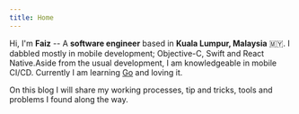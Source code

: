 ```yaml
---
title: Home
---
```


Hi, I'm **Faiz** -- A **software engineer** based in **Kuala Lumpur, Malaysia** 🇲🇾. I dabbled mostly in mobile development; Objective-C, Swift and React Native.Aside from the usual development, I am knowledgeable in mobile CI/CD. Currently I am learning [Go](https://golang.org/) and loving it.

On this blog I will share my working processes, tip and tricks, tools and problems I found along the way.